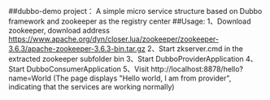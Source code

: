 
##dubbo-demo project：
   A simple micro service structure based on Dubbo framework and zookeeper as the registry center
##Usage:
1、Download zookeeper, download address https://www.apache.org/dyn/closer.lua/zookeeper/zookeeper-3.6.3/apache-zookeeper-3.6.3-bin.tar.gz
2、Start zkserver.cmd in the extracted zookeeper subfolder bin
3、Start DubboProviderApplication
4、Start DubboConsumerApplication
5、Visit http://localhost:8878/hello?name=World (The page displays "Hello world, I am from provider", indicating that the services are working normally)


